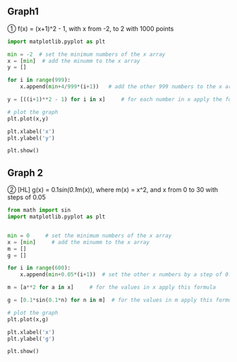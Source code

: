 Graph1
------------
① f(x) = (x+1)^2 - 1, with x from -2, to 2 with 1000 points
```.py
import matplotlib.pyplot as plt

min = -2  # set the minimum numbers of the x array
x = [min]  # add the minumm to the x array
y = []

for i in range(999):
    x.append(min+4/999*(i+1))   # add the other 999 numbers to the x array (the last number must be 2)

y = [((i+1)**2 - 1) for i in x]     # for each number in x apply the formula

# plot the graph 
plt.plot(x,y)

plt.xlabel('x')
plt.ylabel('y')

plt.show()
```



Graph 2
--------------
② [HL] g(x) = 0.1*sin(0.1*m(x)), where m(x) = x^2, and x from 0 to 30 with steps of 0.05
```.py
from math import sin
import matplotlib.pyplot as plt


min = 0     # set the minimum numbers of the x array
x = [min]     # add the minumm to the x array
m = []
g = []

for i in range(600):
    x.append(min+0.05*(i+1))  # set the other x numbers by a step of 0.05 till x = 30

m = [a**2 for a in x]     # for the values in x apply this formula

g = [0.1*sin(0.1*n) for n in m]  # for the values in m apply this formula

# plot the graph
plt.plot(x,g)

plt.xlabel('x')
plt.ylabel('g')

plt.show()
```

